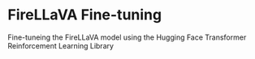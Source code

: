 # FireLLaVA Fine-tuning
Fine-tuneing the FireLLaVA model using the Hugging Face Transformer Reinforcement Learning Library
